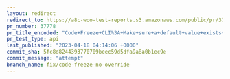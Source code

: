```yaml
---
layout: redirect
redirect_to: https://a8c-woo-test-reports.s3.amazonaws.com/public/pr/37778/api/index.html
pr_number: 37778
pr_title_encoded: "Code+Freeze+CLI%3A+Make+sure+a+default+value+exists+for+override"
pr_test_type: api
last_published: "2023-04-18 04:14:06 +0000"
commit_sha: 5fc8d8244393770709beec59d5dfa9a8a0b1ec9e
commit_message: "attempt"
branch_name: fix/code-freeze-no-override
---
```

